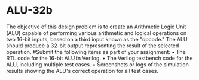 # ALU-32b
The objective of this design problem is to create an Arithmetic Logic Unit (ALU) capable of  performing various arithmetic and logical operations on two 16-bit inputs, based on a third input  known as the "opcode." The ALU should produce a 32-bit output representing the result of the  selected operation.
#Submit the following items as part of your assignment:
• The RTL code for the 16-bit ALU in Verilog.
• The Verilog testbench code for the ALU, including multiple test cases.
• Screenshots or logs of the simulation results showing the ALU's correct operation for all 
test cases.
